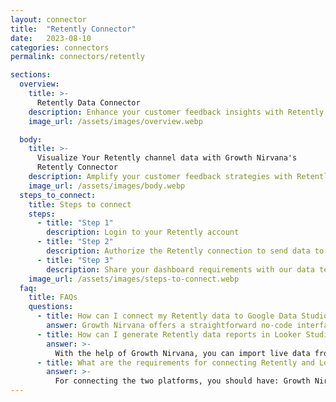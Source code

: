```yaml
---
layout: connector
title:  "Retently Connector"
date:   2023-08-10
categories: connectors
permalink: connectors/retently

sections:
  overview:
    title: >-
      Retently Data Connector
    description: Enhance your customer feedback insights with Retently integration. Seamlessly merge NPS and customer feedback data from Retently with Looker Studio's analytical capabilities, unlocking insights that shape customer satisfaction strategies, loyalty programs, and operational excellence.
    image_url: /assets/images/overview.webp

  body:
    title: >-
      Visualize Your Retently channel data with Growth Nirvana's
      Retently Connector
    description: Amplify your customer feedback strategies with Retently insights integrated into Looker Studio.
    image_url: /assets/images/body.webp
  steps_to_connect:
    title: Steps to connect
    steps:
      - title: "Step 1"
        description: Login to your Retently account
      - title: "Step 2"
        description: Authorize the Retently connection to send data to Growth Nirvana
      - title: "Step 3"
        description: Share your dashboard requirements with our data team. We will build the report for you.
    image_url: /assets/images/steps-to-connect.webp
  faq:
    title: FAQs
    questions:
      - title: How can I connect my Retently data to Google Data Studio/Looker Studio?
        answer: Growth Nirvana offers a straightforward no-code interface to connect to Retently data sources.
      - title: How can I generate Retently data reports in Looker Studio?
        answer: >-
          With the help of Growth Nirvana, you can import live data from Retently into Looker Studio. These data can be viewed in charts, tables, and dashboards to generate branded reports that can be shared instantly.
      - title: What are the requirements for connecting Retently and Looker Studio?
        answer: >-
          For connecting the two platforms, you should have: Growth Nirvana Account and Retently Ads Account
---
```

